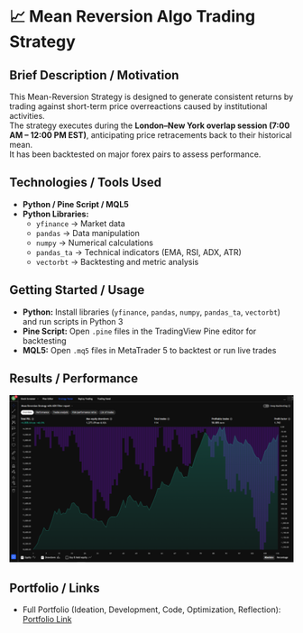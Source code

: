 # 📈 Mean Reversion Algo Trading Strategy

## Brief Description / Motivation
This Mean-Reversion Strategy is designed to generate consistent returns by trading against short-term price overreactions caused by institutional activities.  
The strategy executes during the **London–New York overlap session (7:00 AM – 12:00 PM EST)**, anticipating price retracements back to their historical mean.  
It has been backtested on major forex pairs to assess performance.

## Technologies / Tools Used
- **Python / Pine Script / MQL5**  
- **Python Libraries:**  
  - `yfinance` → Market data  
  - `pandas` → Data manipulation  
  - `numpy` → Numerical calculations  
  - `pandas_ta` → Technical indicators (EMA, RSI, ADX, ATR)  
  - `vectorbt` → Backtesting and metric analysis  

## Getting Started / Usage
- **Python:** Install libraries (`yfinance`, `pandas`, `numpy`, `pandas_ta`, `vectorbt`) and run scripts in Python 3  
- **Pine Script:** Open `.pine` files in the TradingView Pine editor for backtesting  
- **MQL5:** Open `.mq5` files in MetaTrader 5 to backtest or run live trades  

## Results / Performance
![image alt](https://github.com/Jordanbr2/Mean-Reversion-Algo-Trading/blob/289dd10f2f1b0384ae679228fd19a1b293224403/backtestingResults.png)
## Portfolio / Links 
- Full Portfolio (Ideation, Development, Code, Optimization, Reflection):  
[Portfolio Link](https://docs.google.com/document/d/1NklvukPeGrMNjmrSPWzegBdigwNDbJ0vd90vO3n9wXQ/)
